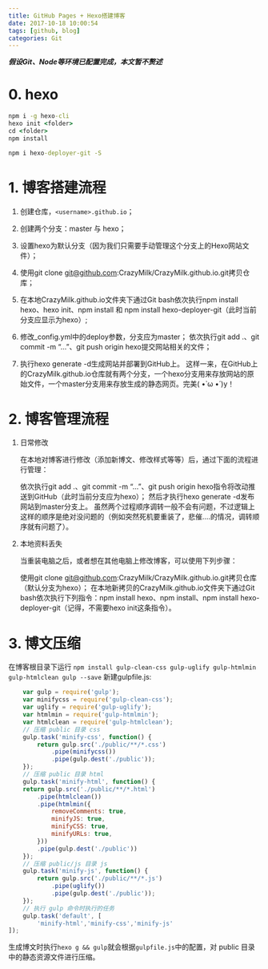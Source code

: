 ```yaml
---
title: GitHub Pages + Hexo搭建博客
date: 2017-10-18 10:00:54
tags: [github, blog]
categories: Git
---
```


***假设Git、Node等环境已配置完成，本文暂不赘述***
<!--more-->

# 0. hexo

```cmd
npm i -g hexo-cli
hexo init <folder>
cd <folder>
npm install

npm i hexo-deployer-git -S
```

# 1. 博客搭建流程

1. 创建仓库，`<username>.github.io`；

2. 创建两个分支：master 与 hexo；

3. 设置hexo为默认分支（因为我们只需要手动管理这个分支上的Hexo网站文件）；
4. 使用git clone git@github.com:CrazyMilk/CrazyMilk.github.io.git拷贝仓库；
5. 在本地CrazyMilk.github.io文件夹下通过Git bash依次执行npm install hexo、hexo init、npm install 和 npm install hexo-deployer-git（此时当前分支应显示为hexo）;
6. 修改_config.yml中的deploy参数，分支应为master；
依次执行git add .、git commit -m “…”、git push origin hexo提交网站相关的文件；
7. 执行hexo generate -d生成网站并部署到GitHub上。
这样一来，在GitHub上的CrazyMilk.github.io仓库就有两个分支，一个hexo分支用来存放网站的原始文件，一个master分支用来存放生成的静态网页。完美( •̀ ω •́ )y！

# 2. 博客管理流程

1. 日常修改

    在本地对博客进行修改（添加新博文、修改样式等等）后，通过下面的流程进行管理：

    依次执行git add .、git commit -m “…”、git push origin hexo指令将改动推送到GitHub（此时当前分支应为hexo）；
然后才执行hexo generate -d发布网站到master分支上。
虽然两个过程顺序调转一般不会有问题，不过逻辑上这样的顺序是绝对没问题的（例如突然死机要重装了，悲催….的情况，调转顺序就有问题了）。

2. 本地资料丢失

    当重装电脑之后，或者想在其他电脑上修改博客，可以使用下列步骤：

    使用git clone git@github.com:CrazyMilk/CrazyMilk.github.io.git拷贝仓库（默认分支为hexo）；
    在本地新拷贝的CrazyMilk.github.io文件夹下通过Git bash依次执行下列指令：npm install hexo、npm install、npm install hexo-deployer-git（记得，不需要hexo init这条指令）。

# 3. 博文压缩

在博客根目录下运行
`npm install gulp-clean-css gulp-uglify gulp-htmlmin gulp-htmlclean gulp --save`
新建gulpfile.js:

```js
    var gulp = require('gulp');
    var minifycss = require('gulp-clean-css');
    var uglify = require('gulp-uglify');
    var htmlmin = require('gulp-htmlmin');
    var htmlclean = require('gulp-htmlclean');
    // 压缩 public 目录 css
    gulp.task('minify-css', function() {
        return gulp.src('./public/**/*.css')
            .pipe(minifycss())
            .pipe(gulp.dest('./public'));
    });
    // 压缩 public 目录 html
    gulp.task('minify-html', function() {
    return gulp.src('./public/**/*.html')
        .pipe(htmlclean())
        .pipe(htmlmin({
            removeComments: true,
            minifyJS: true,
            minifyCSS: true,
            minifyURLs: true,
        }))
        .pipe(gulp.dest('./public'))
    });
    // 压缩 public/js 目录 js
    gulp.task('minify-js', function() {
        return gulp.src('./public/**/*.js')
            .pipe(uglify())
            .pipe(gulp.dest('./public'));
    });
    // 执行 gulp 命令时执行的任务
    gulp.task('default', [
        'minify-html','minify-css','minify-js'
]);
```

生成博文时执行`hexo g && gulp`就会根据`gulpfile.js`中的配置，对 public 目录中的静态资源文件进行压缩。
